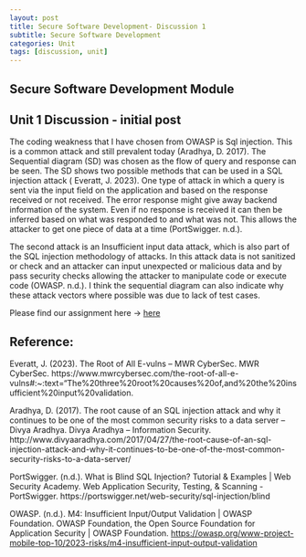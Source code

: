 ```yaml
---
layout: post
title: Secure Software Development- Discussion 1
subtitle: Secure Software Development
categories: Unit
tags: [discussion, unit]
---
```

## Secure Software Development Module

## Unit 1 Discussion - initial post
<p> The coding weakness that I have chosen from OWASP is Sql injection. This is a common attack and still prevalent today (Aradhya, D. 2017). The Sequential diagram (SD) was chosen as the flow of query and response can be seen. The SD shows two possible methods that can be used in a SQL injection attack ( Everatt, J. 2023). One type of attack in which a query is sent via the input field on the application and based on the response received or not received. The error response might give away backend information of the system. Even if no response is received it can then be inferred based on what was responded to and what was not. This allows the attacker to get one piece of data at a time (PortSwigger. n.d.).</p>
<p>The second attack is an Insufficient input data attack, which is also part of the SQL injection methodology of attacks. In this attack data is not sanitized or check and an attacker can input unexpected or malicious data and by pass security checks allowing the attacker to manipulate code or execute code (OWASP. n.d.).
I think the sequential diagram can also indicate why these attack vectors where possible was due to lack of test cases. </p>

[docs]: https://sudeshnaidoo.github.io/assets/pdf/uml-SD_unit1.pdf
Please find our assignment here -> [here][docs]


<H2>Reference:</H2>

  <p>Everatt, J. (2023). The Root of All E-vulns – MWR CyberSec. MWR CyberSec. https://www.mwrcybersec.com/the-root-of-all-e-vulns#:~:text=“The%20three%20root%20causes%20of,and%20the%20insufficient%20input%20validation. </
  p>
<p>
Aradhya, D. (2017). The root cause of an SQL injection attack and why it continues to be one of the most common security risks to a data server – Divya Aradhya. Divya Aradhya – Information Security. http://www.divyaaradhya.com/2017/04/27/the-root-cause-of-an-sql-injection-attack-and-why-it-continues-to-be-one-of-the-most-common-security-risks-to-a-data-server/ 
</p>
<p>PortSwigger. (n.d.). What is Blind SQL Injection? Tutorial & Examples | Web Security Academy. Web Application Security, Testing, & Scanning - PortSwigger. https://portswigger.net/web-security/sql-injection/blind 

OWASP. (n.d.). M4: Insufficient Input/Output Validation | OWASP Foundation. OWASP Foundation, the Open Source Foundation for Application Security | OWASP Foundation. https://owasp.org/www-project-mobile-top-10/2023-risks/m4-insufficient-input-output-validation 
</P>
